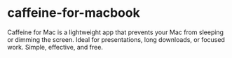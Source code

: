 # caffeine-for-macbook
Caffeine for Mac is a lightweight app that prevents your Mac from sleeping or dimming the screen. Ideal for presentations, long downloads, or focused work. Simple, effective, and free.
